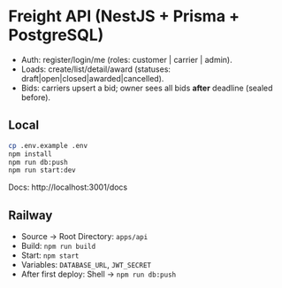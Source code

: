 # Freight API (NestJS + Prisma + PostgreSQL)

- Auth: register/login/me (roles: customer | carrier | admin).
- Loads: create/list/detail/award (statuses: draft|open|closed|awarded|cancelled).
- Bids: carriers upsert a bid; owner sees all bids **after** deadline (sealed before).

## Local
```bash
cp .env.example .env
npm install
npm run db:push
npm run start:dev
```
Docs: http://localhost:3001/docs

## Railway
- Source → Root Directory: `apps/api`
- Build: `npm run build`
- Start: `npm start`
- Variables: `DATABASE_URL`, `JWT_SECRET`
- After first deploy: Shell → `npm run db:push`
